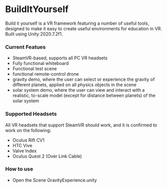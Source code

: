 # BuildItYourself

Build it yourself is a VR framework featuring a number of useful tools, designed to make it easy to create useful environments for education in VR.
Built using Unity 2020.7.2f1.

### Current Featues
- SteamVR-based, supports all PC VR headsets
- Fully functional whiteboard
- Functional test scene
- functional remote-control drone
- gravity demo, where the user can select or experience the gravity of different planets, applied on all physics objects in the scene
- solar system demo, where the user can view and interact with a realistic, to-scale model (except for distance between planets) of the solar system

### Supported Headsets
All VR headsets that support SteamVR should work, and it is confirmed to work on the following:
- Oculus Rift CV1
- HTC Vive
- Valve Index
- Oculus Quest 2 (Over Link Cable)

### How to use
- Open the Scene GravityExperience.unity

